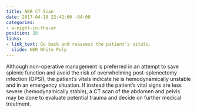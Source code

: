 ```yaml
---
title: NER CT Scan
date: 2017-04-18 22:42:00 -04:00
categories:
- a-night-in-the-er
position: 28
links:
- link_text: Go back and reassess the patient’s vitals.
  slide: NER White Pulp
---
```


Although non-operative management is preferred in an attempt to save splenic function and avoid the risk of overwhelming post-splenectomy infection (OPSI), the patient’s vitals indicate he is hemodynamically unstable and in an emergency situation. If instead the patient’s vital signs are less severe (hemodynamically stable), a CT scan of the abdomen and pelvis may be done to evaluate potential trauma and decide on further medical treatment.